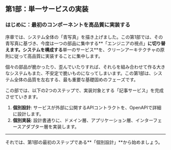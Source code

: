 ## 第1部：単一サービスの実装

### はじめに：最初のコンポーネントを高品質に実装する

序章では、システム全体の「青写真」を描き上げました。この第1部では、その青写真に基づき、今度は一つの部品に集中する**「エンジニアの視点」**に切り替えます。システムを構成する**単一のサービス**を、クリーンアーキテクチャの原則に従って高品質に実装することに集中します。

個々の部品が脆かったり、歪んでいたりすれば、それらを組み合わせて作る大きなシステムもまた、不安定で脆いものになってしまいます。この第1部は、システム全体の品質を左右する、最も重要な基礎固めのフェーズです。

この部では、以下の2つのステップで、実装対象とする「記事サービス」を完成させていきます。

1.  **個別設計**:
    サービスが外部に公開するAPIコントラクトを、OpenAPIで詳細に設計します。
2.  **個別実装**:
    設計書通りに、ドメイン層、アプリケーション層、インターフェースアダプター層を実装します。

---
それでは、第1部の最初のステップである**「個別設計」**から始めましょう。